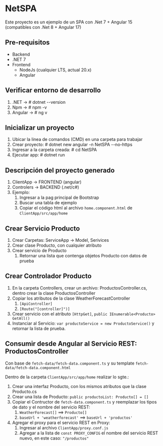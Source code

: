 # NetSPA

Este proyecto es un ejemplo de un SPA con .Net 7 + Angular 15 (compatibles con .Net 8 + Angular 17) 

## Pre-requisitos

* Backend
* .NET 7
* Frontend 
  * NodeJs (cualquier LTS, actual 20.x) 
  * Angular

## Verificar entorno de desarrollo

1. .NET -> # dotnet --version
2. Npm -> # npm -v
3. Angular -> # ng v

## Inicializar un proyecto

1. Ubicar la linea de comandos (CMD) en una carpeta para trabajar
2. Crear proyecto: # dotnet new angular -n NetSPA --no-https 
3. Ingresar a la carpeta creada: # cd NetSPA
4. Ejecutar app: # dotnet run

## Descripción del proyecto generado

1. ClientApp -> FRONTEND (angular)
2. Controlers -> BACKEND (.net/c#)
3. Ejemplo: 
   1. Ingresar a la pag principal de Bootstrap
   2. Buscar una tabla de ejemplo
   2. Copiar el código html al archivo `home.component.html` de `ClientApp/src/app/home`

## Crear Servicio Producto

1. Crear Carpetas: ServiceApp -> Model, Serivices
2. Crear clase Producto, con cualquier atributo
3. Crear servicio de Producto 
   1. Retornar una lista que contenga objetos Producto con datos de prueba

## Crear Controlador Producto

1. En la carpeta Controllers, crear un archivo: ProductosController.cs, dentro crear la clase ProductosController
2. Copiar los atributos de la clase WeatherForecastController 
   1. `[ApiController]`
   2. `[Route("[controller]")]`
3. Crear servicio con el atributo `[HttpGet]`, `public IEnumerable<Producto> GetAll()` 
  1. Instanciar al Servicio: `var productoService = new ProductoService()` y retornar la lista de prueba.

## Consumir desde Angular al Servicio REST: ProductosController

Con base de `fetch-data/fetch-data.component.ts` y su template `fetch-data/fetch-data.component.html` 

Dentro de la carpeta `ClientApp/src/app/home` realizar lo sgte.:

1. Crear una interfaz Producto, con los mismos atributos que la clase Producto.cs
2. Crear una lista de Producto: `public productoList: Producto[] = []`
3. Copiar el Contructor de `fetch-data.component.ts` y reemplazar los tipos de dato y el nombre del servicio REST:
   1. `WeatherForecast[]` ==> `Producto[]`
   2. `baseUrl + 'weatherforecast'` ==> `baseUrl + 'productos'`
4. Agregar el proxy para el servicio REST en Proxy:
   1. Ingresar al archivo `ClientApp/proxy.conf.js`
   2. Agregar a la lista de `const PROXY_CONFIG` el nombre del servicio REST nuevo, en este caso: `"/productos"`